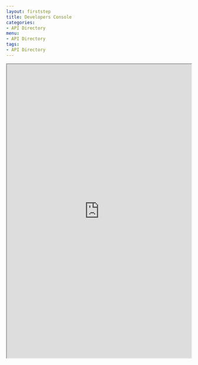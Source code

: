 ```yaml
---
layout: firststep
title: Developers Console
categories: 
- API Directory
menu:
- API Directory
tags: 
- API Directory
---	
```



<iframe src="https://apigee.com/TioBorracho/embed/console/Miumercado" width="100%" height="800px"></iframe>